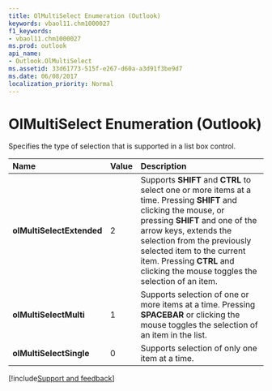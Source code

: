 ```yaml
---
title: OlMultiSelect Enumeration (Outlook)
keywords: vbaol11.chm1000027
f1_keywords:
- vbaol11.chm1000027
ms.prod: outlook
api_name:
- Outlook.OlMultiSelect
ms.assetid: 33d61773-515f-e267-d60a-a3d91f3be9d7
ms.date: 06/08/2017
localization_priority: Normal
---
```



# OlMultiSelect Enumeration (Outlook)

Specifies the type of selection that is supported in a list box control.



|Name|Value|Description|
|:-----|:-----|:-----|
| **olMultiSelectExtended**|2|Supports  **SHIFT** and **CTRL** to select one or more items at a time. Pressing **SHIFT** and clicking the mouse, or pressing **SHIFT** and one of the arrow keys, extends the selection from the previously selected item to the current item. Pressing **CTRL** and clicking the mouse toggles the selection of an item.|
| **olMultiSelectMulti**|1|Supports selection of one or more items at a time. Pressing  **SPACEBAR** or clicking the mouse toggles the selection of an item in the list.|
| **olMultiSelectSingle**|0|Supports selection of only one item at a time.|

[!include[Support and feedback](~/includes/feedback-boilerplate.md)]